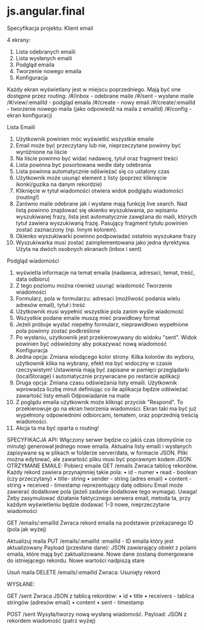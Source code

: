 # js.angular.final

Specyfikacja projektu: Klient email

4 ekrany:
1.	Lista odebranych emaili
2.	Lista wysłanych emaili
3.	Podgląd emaila
4.	Tworzenie nowego emaila
5.	Konfiguracja

Każdy ekran wyświetlany jest w miejscu poprzedniego. Mają być one dostępne przez routing:
/#/inbox - odebrane maile
/#/sent - wysłane maile
/#/view/:emailId - podgląd emaila
/#/create - nowy email
/#/create/:emailId - tworzenie nowego maila (jako odpowiedź na maila z emailId)
/#/config - ekran konfiguracji


Lista Emaili
1.	Użytkownik powinien móc wyświetlić wszystkie emaile
2.	Email może być przeczytany lub nie, nieprzeczytane powinny być wyróżnione na liście
3.	Na liście powinno być widać nadawcę, tytuł oraz fragment treści
4.	Lista powinna być posortowana wedle daty odebrania
5.	Lista powinna automatycznie odświeżać się co ustalony czas
6.	Użytkownik może usunąć element z listy (poprzez kliknięcie ikonki/guzika na danym rekordzie)
7.	Kliknięcie w tytuł wiadomości otwiera widok podglądu wiadomości (routing!)
8.	Zarówno maile odebrane jak i wysłane mają funkcję live search. Nad listą powinno znajdować się okienko wyszukiwania, po wpisaniu wyszukiwanej frazy, lista jest automatycznie zawężana do maili, których tytuł zawiera wyszukiwaną frazę. Pasujący fragment tytułu powinien zostać zaznaczony (np. Innym kolorem).
9.	Okienko wyszukiwarki powinno podpowiadać ostatnio wyszukane frazy
10.	Wyszukiwarka musi zostać zaimplementowana jako jedna dyrektywa. Użyta na dwóch osobnych ekranach (inbox i sent)

Podgląd wiadomości
1.	wyświetla informacje na temat emaila (nadawca, adresaci, temat, treść, data odbioru)
2.	Z tego poziomu można również usunąć wiadomość
Tworzenie wiadomości
1.	Formularz, pola w formularzu: adresaci (możliwość podania wielu adresów email), tytuł i treść
2.	Użytkownik musi wypełnić wszystkie pola zanim wyśle wiadomość
3.	Wszystkie podane emaile muszą mieć prawidłowy format
4.	Jeżeli próbuje wysłać niepełny formularz, nieprawidłowo wypełnione pola powinny zostać podkreślone
5.	Po wysłaniu, użytkownik jest przekierowywany do widoku "sent". Widok powinien być odświeżony aby pokazywać nową wiadomość
Konfiguracja
1.	Jedna opcja: Zmiana wiodącego kolor strony. Kilka kolorów do wyboru, użytkownik klika na wybrany, efekt ma być widoczny w czasie rzeczywistym! Ustawienia mają być zapisane w pamięci przeglądarki (localStorage) i automatycznie przywracane po restarcie aplikacji
2.	Druga opcja: Zmiana czasu odświeżania listy emaili. Użytkownik wprowadza liczbę minut definiując co ile aplikacja będzie odświeżać zawartość listy emaili
Odpowiadanie na maile
1.	 Z poglądu emaila użytkownik może kliknąć przycisk "Respond". To przekierowuje go na ekran tworzenia wiadomości. Ekran taki ma być już wypełniony odpowiednimi odbiorcami, tematem, oraz poprzednią treścią wiadomości.
2.	Akcja ta ma być oparta o routing!


SPECYFIKACJA API:
Włączony serwer będzie co jakiś czas (domyślnie co minutę) generował jednego nowe emaila.
Aktualna listy emaili i wysłanych zapisywane są w plikach w folderze server/data, w formacie JSON. Pliki można edytować, ale zawartość pliku musi być poprawnym kodem JSON.
OTRZYMANE EMAILE:
Pobierz emaile
GET /emails
Zwraca tablicę rekordów. Każdy rekord zawiera przynajmniej takie pola:
•	id - numer
•	read - boolean (czy przeczytany)
•	title- string
•	sender - string (adres email)
•	content - string
•	received - timestamp reprezentujący datę odbioru
Email może zawierać dodatkowe pola (jeżeli zadanie dodatkowe tego wymaga).
Uwaga! Żeby zasymulować działanie faktycznego serwera email, metoda ta, przy każdym wyświetleniu będzie dodawać 1-3 nowe, nieprzeczytane wiadomości

GET /emails/:emailId
Zwraca rekord emaila na podstawie przekazanego ID (pola jak wyżej)

Aktualizuj maila
PUT /emails/:emailId
:emailId - ID emaila który jest aktualizowany
Payload (przesłane dane): JSON zawierający obiekt z polami emaila, które mają być zaktualizowane. Nowe dane zostaną domergowane do istniejącego rekordu. Nowe wartości nadpiszą stare

Usuń maila
DELETE /emails/:emailId
Zwraca: Usunięty rekord

WYSŁANE:

GET /sent
Zwraca JSON z tablicą rekordów:
•	id
•	title
•	receivers - tablica stringów (adresów email)
•	content
•	sent - timestamp

POST /sent
Wysyła/tworzy nową wysłaną wiadomość.
Payload: JSON z rekordem wiadomość (patrz wyżej)